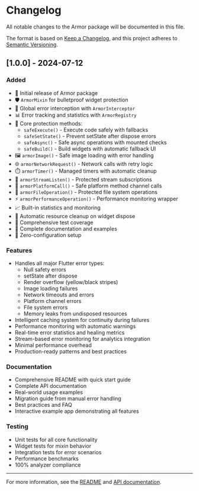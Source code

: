 # Changelog

All notable changes to the Armor package will be documented in this file.

The format is based on [Keep a Changelog](https://keepachangelog.com/en/1.0.0/),
and this project adheres to [Semantic Versioning](https://semver.org/spec/v2.0.0.html).

## [1.0.0] - 2024-07-12

### Added
- 🎉 Initial release of Armor package
- 🛡️ `ArmorMixin` for bulletproof widget protection
- 🚫 Global error interception with `ArmorInterceptor`
- 📊 Error tracking and statistics with `ArmorRegistry`
- 🔧 Core protection methods:
  - `safeExecute()` - Execute code safely with fallbacks
  - `safeSetState()` - Prevent setState after dispose errors
  - `safeAsync()` - Safe async operations with mounted checks
  - `safeBuild()` - Build widgets with automatic fallback UI
- 🖼️ `armorImage()` - Safe image loading with error handling
- 🌐 `armorNetworkRequest()` - Network calls with retry logic
- ⏱️ `armorTimer()` - Managed timers with automatic cleanup
- 📡 `armorStreamListen()` - Protected stream subscriptions
- 🔧 `armorPlatformCall()` - Safe platform method channel calls
- 📁 `armorFileOperation()` - Protected file system operations
- ⚡ `armorPerformanceOperation()` - Performance monitoring wrapper
- 📈 Built-in statistics and monitoring
- 🧹 Automatic resource cleanup on widget dispose
- 🧪 Comprehensive test coverage
- 📖 Complete documentation and examples
- 🎯 Zero-configuration setup

### Features
- Handles all major Flutter error types:
  - Null safety errors
  - setState after dispose
  - Render overflow (yellow/black stripes)
  - Image loading failures
  - Network timeouts and errors
  - Platform channel errors
  - File system errors
  - Memory leaks from undisposed resources
- Intelligent caching system for continuity during failures
- Performance monitoring with automatic warnings
- Real-time error statistics and healing metrics
- Stream-based error monitoring for analytics integration
- Minimal performance overhead
- Production-ready patterns and best practices

### Documentation
- Comprehensive README with quick start guide
- Complete API documentation
- Real-world usage examples
- Migration guide from manual error handling
- Best practices and FAQ
- Interactive example app demonstrating all features

### Testing
- Unit tests for all core functionality
- Widget tests for mixin behavior
- Integration tests for error scenarios
- Performance benchmarks
- 100% analyzer compliance

---

For more information, see the [README](README.md) and [API documentation](https://pub.dev/documentation/armor/latest/).